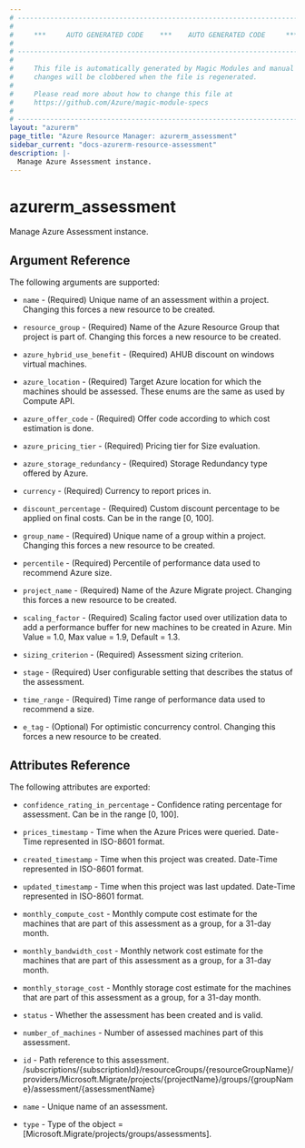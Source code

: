 ```yaml
---
# ----------------------------------------------------------------------------
#
#     ***     AUTO GENERATED CODE    ***    AUTO GENERATED CODE     ***
#
# ----------------------------------------------------------------------------
#
#     This file is automatically generated by Magic Modules and manual
#     changes will be clobbered when the file is regenerated.
#
#     Please read more about how to change this file at
#     https://github.com/Azure/magic-module-specs
#
# ----------------------------------------------------------------------------
layout: "azurerm"
page_title: "Azure Resource Manager: azurerm_assessment"
sidebar_current: "docs-azurerm-resource-assessment"
description: |-
  Manage Azure Assessment instance.
---
```


# azurerm_assessment

Manage Azure Assessment instance.


## Argument Reference

The following arguments are supported:

* `name` - (Required) Unique name of an assessment within a project. Changing this forces a new resource to be created.

* `resource_group` - (Required) Name of the Azure Resource Group that project is part of. Changing this forces a new resource to be created.

* `azure_hybrid_use_benefit` - (Required) AHUB discount on windows virtual machines.

* `azure_location` - (Required) Target Azure location for which the machines should be assessed. These enums are the same as used by Compute API.

* `azure_offer_code` - (Required) Offer code according to which cost estimation is done.

* `azure_pricing_tier` - (Required) Pricing tier for Size evaluation.

* `azure_storage_redundancy` - (Required) Storage Redundancy type offered by Azure.

* `currency` - (Required) Currency to report prices in.

* `discount_percentage` - (Required) Custom discount percentage to be applied on final costs. Can be in the range [0, 100].

* `group_name` - (Required) Unique name of a group within a project. Changing this forces a new resource to be created.

* `percentile` - (Required) Percentile of performance data used to recommend Azure size.

* `project_name` - (Required) Name of the Azure Migrate project. Changing this forces a new resource to be created.

* `scaling_factor` - (Required) Scaling factor used over utilization data to add a performance buffer for new machines to be created in Azure. Min Value = 1.0, Max value = 1.9, Default = 1.3.

* `sizing_criterion` - (Required) Assessment sizing criterion.

* `stage` - (Required) User configurable setting that describes the status of the assessment.

* `time_range` - (Required) Time range of performance data used to recommend a size.

* `e_tag` - (Optional) For optimistic concurrency control. Changing this forces a new resource to be created.

## Attributes Reference

The following attributes are exported:

* `confidence_rating_in_percentage` - Confidence rating percentage for assessment. Can be in the range [0, 100].

* `prices_timestamp` - Time when the Azure Prices were queried. Date-Time represented in ISO-8601 format.

* `created_timestamp` - Time when this project was created. Date-Time represented in ISO-8601 format.

* `updated_timestamp` - Time when this project was last updated. Date-Time represented in ISO-8601 format.

* `monthly_compute_cost` - Monthly compute cost estimate for the machines that are part of this assessment as a group, for a 31-day month.

* `monthly_bandwidth_cost` - Monthly network cost estimate for the machines that are part of this assessment as a group, for a 31-day month.

* `monthly_storage_cost` - Monthly storage cost estimate for the machines that are part of this assessment as a group, for a 31-day month.

* `status` - Whether the assessment has been created and is valid.

* `number_of_machines` - Number of assessed machines part of this assessment.

* `id` - Path reference to this assessment. /subscriptions/{subscriptionId}/resourceGroups/{resourceGroupName}/providers/Microsoft.Migrate/projects/{projectName}/groups/{groupName}/assessment/{assessmentName}

* `name` - Unique name of an assessment.

* `type` - Type of the object = [Microsoft.Migrate/projects/groups/assessments].
